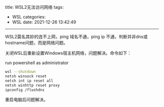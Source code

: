 title: WSL2无法访问网络
tags:
  - WSL
categories:
  - WSL
date: 2021-12-26 13:42:49
---
WSL2莫名其妙的连不上网，ping 域名不通，ping ip 不通，判断并非dns或hostname问题，而是网络问题。

关闭WSL后重新设置Windows宿主机网络，问题解决。命令如下：
<!--more-->
run powershell as administrator
```bash
wsl --shutdown
netsh winsock reset
netsh int ip reset all
netsh winhttp reset proxy
ipconfig /flushdns
```
重启电脑后问题解决。